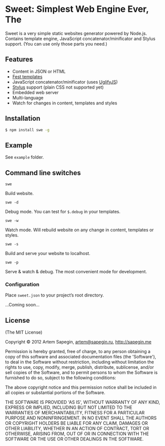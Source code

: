 # Sweet: Simplest Web Engine Ever, The

Sweet is a very simple static websites generator powered by Node.js. Contains template engine, JavaScript concatenator/minificator and Stylus support. (You can use only those parts you need.)


## Features

  - Content in JSON or HTML
  - [Fest templates](https://github.com/mailru/fest)
  - JavaScript concatenator/minificator (uses [UglifyJS](https://github.com/mishoo/UglifyJS))
  - [Stylus](https://github.com/LearnBoost/stylus) support (plain CSS not supported yet)
  - Embedded web server
  - Multi-language
  - Watch for changes in content, templates and styles


## Installation

```bash
$ npm install swe -g
```


## Example

See `example` folder.


## Command line switches

`swe`

Build website.

`swe -d`

Debug mode. You can test for `$.debug` in your templates.

`swe -w`

Watch mode. Will rebuild website on any change in content, templates or styles.

`swe -s`

Build and serve your website to localhost.

`swe -p`

Serve & watch & debug. The most convenient mode for development.


### Configuration

Place `sweet.json` to your project’s root directory.

...Coming soon...


## License 

(The MIT License)

Copyright © 2012 Artem Sapegin, artem@sapegin.ru, http://sapegin.me

Permission is hereby granted, free of charge, to any person obtaining
a copy of this software and associated documentation files (the
'Software'), to deal in the Software without restriction, including
without limitation the rights to use, copy, modify, merge, publish,
distribute, sublicense, and/or sell copies of the Software, and to
permit persons to whom the Software is furnished to do so, subject to
the following conditions:

The above copyright notice and this permission notice shall be
included in all copies or substantial portions of the Software.

THE SOFTWARE IS PROVIDED 'AS IS', WITHOUT WARRANTY OF ANY KIND,
EXPRESS OR IMPLIED, INCLUDING BUT NOT LIMITED TO THE WARRANTIES OF
MERCHANTABILITY, FITNESS FOR A PARTICULAR PURPOSE AND NONINFRINGEMENT.
IN NO EVENT SHALL THE AUTHORS OR COPYRIGHT HOLDERS BE LIABLE FOR ANY
CLAIM, DAMAGES OR OTHER LIABILITY, WHETHER IN AN ACTION OF CONTRACT,
TORT OR OTHERWISE, ARISING FROM, OUT OF OR IN CONNECTION WITH THE
SOFTWARE OR THE USE OR OTHER DEALINGS IN THE SOFTWARE.
